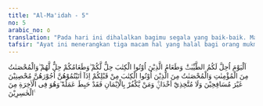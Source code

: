 ```yaml
---
title: "Al-Ma'idah - 5"
no: 5
arabic_no: ٥
translation: "Pada hari ini dihalalkan bagimu segala yang baik-baik. Makanan (sembelihan) Ahli Kitab itu halal bagimu, dan makananmu halal bagi mereka. Dan (dihalalkan bagimu menikahi) perempuan-perempuan yang menjaga kehormatan di antara perempuan-perempuan yang beriman dan perempuan-perempuan yang menjaga kehormatan di antara orang-orang yang diberi kitab sebelum kamu, apabila kamu membayar maskawin mereka untuk menikahinya, tidak dengan maksud berzina dan bukan untuk menjadikan perempuan piaraan. Barangsiapa kafir setelah beriman, maka sungguh, sia-sia amal mereka, dan di akhirat dia termasuk orang-orang yang rugi."
tafsir: "Ayat ini menerangkan tiga macam hal yang halal bagi orang mukmin, yaitu:\n\n1. Makanan yang baik-baik, seperti dimaksud pada ayat keempat. Kemudian disebutkan kembali pada ayat ini untuk menguatkan arti baik itu dan menerangkan bahwa diperbolehkannya memakan makanan yang baik-baik itu tidak berubah.\n\n2. Makanan Ahli Kitab. Makanan di sini menurut jumhur ulama ialah sembelihan orang-orang Yahudi dan Nasrani karena mereka pada waktu itu mempunyai kepercayaan bahwa haram hukumnya memakan binatang yang disembelih dengan menyebut nama selain Allah. Selama mereka masih mempunyai kepercayaan seperti itu, maka sembelihan mereka tetap halal. Sedangkan makanan lainnya seperti buah-buahan, dan sebagainya dikembalikan saja hukumnya kepada jenis yang pertama yaitu tayyibat, apabila termasuk golongan makanan yang baik-baik boleh dimakan, kalau tidak (khabais), haram dimakan. Adapun sembelihan orang kafir yang bukan Ahli Kitab haram dimakan.\n\n3.Mengawini perempuan-perempuan merdeka (bukan budak) dan perempuan-perempuan mukmin dan perempuan Ahli Kitab hukumnya halal. Menurut sebagian mufasir yang dimaksud al-muhsanat ialah perempuan-perempuan yang menjaga kehormatan dirinya.\n\nLaki-laki boleh mengawini perempuan-perempuan tersebut dengan kewajiban memberi nafkah, asalkan tidak ada maksud-maksud lain yang terkandung dalam hati seperti mengambil mereka untuk berzina dan tidak pula untuk dijadikan gundik. Ringkasnya laki-laki mukmin boleh mengawini perempuan-perempuan Ahli Kitab dengan syarat-syarat seperti tersebut di atas. Tetapi perempuan-perempuan Islam tidak boleh kawin dengan laki-laki Ahli Kitab apalagi dengan laki-laki kafir yang bukan Ahlil Kitab. Kemudian akhir ayat kelima ini memperingatkan, bahwa barang siapa yang kafir sesudah beriman, maka semua amal baik yang pernah dikerjakannya akan hapus semuanya dan di akhirat termasuk orang yang rugi."
---
```

اَلْيَوْمَ اُحِلَّ لَكُمُ الطَّيِّبٰتُۗ وَطَعَامُ الَّذِيْنَ اُوْتُوا الْكِتٰبَ حِلٌّ لَّكُمْ ۖوَطَعَامُكُمْ حِلٌّ لَّهُمْ ۖوَالْمُحْصَنٰتُ مِنَ الْمُؤْمِنٰتِ وَالْمُحْصَنٰتُ مِنَ الَّذِيْنَ اُوْتُوا الْكِتٰبَ مِنْ قَبْلِكُمْ اِذَآ اٰتَيْتُمُوْهُنَّ اُجُوْرَهُنَّ مُحْصِنِيْنَ غَيْرَ مُسَافِحِيْنَ وَلَا مُتَّخِذِيْٓ اَخْدَانٍۗ وَمَنْ يَّكْفُرْ بِالْاِيْمَانِ فَقَدْ حَبِطَ عَمَلُهٗ ۖوَهُوَ فِى الْاٰخِرَةِ مِنَ الْخٰسِرِيْنَ ࣖ 